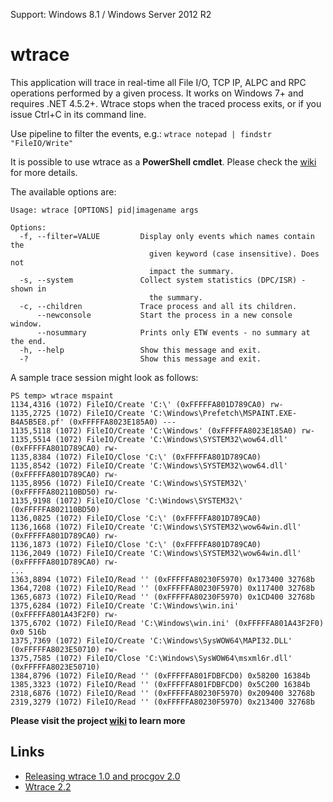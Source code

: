 
Support: Windows 8.1 / Windows Server 2012 R2


# wtrace

This application will trace in real-time all File I/O, TCP IP, ALPC and RPC operations performed by a given process. It works on Windows 7+ and requires .NET 4.5.2+. Wtrace stops when the traced process exits, or if you issue Ctrl+C in its command line.

Use pipeline to filter the events, e.g.: `wtrace notepad | findstr  "FileIO/Write"`

It is possible to use wtrace as a **PowerShell cmdlet**. Please check the [wiki](https://github.com/lowleveldesign/wtrace/wiki/PowerShell-support) for more details.

The available options are:

```
Usage: wtrace [OPTIONS] pid|imagename args

Options:
  -f, --filter=VALUE         Display only events which names contain the
                               given keyword (case insensitive). Does not
                               impact the summary.
  -s, --system               Collect system statistics (DPC/ISR) - shown in
                               the summary.
  -c, --children             Trace process and all its children.
      --newconsole           Start the process in a new console window.
      --nosummary            Prints only ETW events - no summary at the end.
  -h, --help                 Show this message and exit.
  -?                         Show this message and exit.
```

A sample trace session might look as follows:

```
PS temp> wtrace mspaint
1134,4316 (1072) FileIO/Create 'C:\' (0xFFFFFA801D789CA0) rw-
1135,2725 (1072) FileIO/Create 'C:\Windows\Prefetch\MSPAINT.EXE-B4A5B5E8.pf' (0xFFFFFA8023E185A0) ---
1135,5118 (1072) FileIO/Create 'C:\Windows' (0xFFFFFA8023E185A0) rw-
1135,5514 (1072) FileIO/Create 'C:\Windows\SYSTEM32\wow64.dll' (0xFFFFFA801D789CA0) rw-
1135,8384 (1072) FileIO/Close 'C:\' (0xFFFFFA801D789CA0)
1135,8542 (1072) FileIO/Create 'C:\Windows\SYSTEM32\wow64.dll' (0xFFFFFA801D789CA0) rw-
1135,8956 (1072) FileIO/Create 'C:\Windows\SYSTEM32\' (0xFFFFFA802110BD50) rw-
1135,9198 (1072) FileIO/Close 'C:\Windows\SYSTEM32\' (0xFFFFFA802110BD50)
1136,0825 (1072) FileIO/Close 'C:\' (0xFFFFFA801D789CA0)
1136,1668 (1072) FileIO/Create 'C:\Windows\SYSTEM32\wow64win.dll' (0xFFFFFA801D789CA0) rw-
1136,1873 (1072) FileIO/Close 'C:\' (0xFFFFFA801D789CA0)
1136,2049 (1072) FileIO/Create 'C:\Windows\SYSTEM32\wow64win.dll' (0xFFFFFA801D789CA0) rw-
...
1363,8894 (1072) FileIO/Read '' (0xFFFFFA80230F5970) 0x173400 32768b
1364,7208 (1072) FileIO/Read '' (0xFFFFFA80230F5970) 0x117400 32768b
1365,6873 (1072) FileIO/Read '' (0xFFFFFA80230F5970) 0x1CD400 32768b
1375,6284 (1072) FileIO/Create 'C:\Windows\win.ini' (0xFFFFFA801A43F2F0) rw-
1375,6702 (1072) FileIO/Read 'C:\Windows\win.ini' (0xFFFFFA801A43F2F0) 0x0 516b
1375,7369 (1072) FileIO/Create 'C:\Windows\SysWOW64\MAPI32.DLL' (0xFFFFFA8023E50710) rw-
1375,7585 (1072) FileIO/Close 'C:\Windows\SysWOW64\msxml6r.dll' (0xFFFFFA8023E50710)
1384,8796 (1072) FileIO/Read '' (0xFFFFFA801FDBFCD0) 0x58200 16384b
1385,3323 (1072) FileIO/Read '' (0xFFFFFA801FDBFCD0) 0x5C200 16384b
2318,6876 (1072) FileIO/Read '' (0xFFFFFA80230F5970) 0x209400 32768b
2319,3279 (1072) FileIO/Read '' (0xFFFFFA80230F5970) 0x213400 32768b
```

**Please visit the project [wiki](https://github.com/lowleveldesign/wtrace/wiki) to learn more**

## Links

- [Releasing wtrace 1.0 and procgov 2.0](https://lowleveldesign.wordpress.com/2016/10/21/releasing-wtrace-1-0-and-procgov-2-0/)
- [Wtrace 2.2](https://lowleveldesign.org/2017/10/25/wtrace-2-2/)